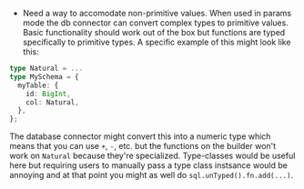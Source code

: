 - Need a way to accomodate non-primitive values. When used in params mode the db connector can convert complex types to primitive values. Basic functionality should work out of the box but functions are typed specifically to primitive types. A specific example of this might look like this:
```typescript
type Natural = ...
type MySchema = {
  myTable: {
    id: BigInt,
    col: Natural,
  },
};
```
The database connector might convert this into a numeric type which means that you can use `+`, `-`, etc. but the functions on the builder won't work on `Natural` because they're specialized. Type-classes would be useful here but requiring users to manually pass a type class instsance would be annoying and at that point you might as well do `sql.unTyped().fn.add(...)`.
